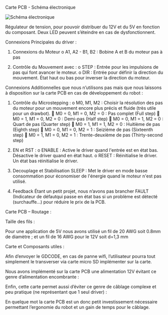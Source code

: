 Carte PCB - Schéma électronique

 
![Schéma électronique](images/SchemaElec)

 

Régulateur de tension, pour pouvoir distribuer du 12V et du 5V en fonction du composant. Deux LED peuvent s’éteindre en cas de dysfonctionnent.

  

Connexions Principales du driver :

1.	Connexions du Moteur
o	A1, A2 - B1, B2 : Bobine A et B du moteur pas à pas

2.	Contrôle du Mouvement avec :
o	STEP : Entrée pour les impulsions de pas qui font avancer le moteur.
o	DIR : Entrée pour définir la direction du mouvement. État haut ou bas pour inverser la direction du moteur.

Connexions Additionnelles que nous n’utilisons pas mais que nous laissons à disposition sur la carte PCB en cas de développement du robot :

1.	Contrôle du Microstepping :
o	M0, M1, M2 : Choisir la résolution des pas du moteur pour un mouvement encore plus précis et fluide (très utile pour un drawbot).
	M0 = 0, M1 = 0, M2 = 0 : Pas complet (Full step)
	M0 = 1, M1 = 0, M2 = 0 : Demi-pas (Half step)
	M0 = 0, M1 = 1, M2 = 0 : Quart de pas (Quarter step)
	M0 = 1, M1 = 1, M2 = 0 : Huitième de pas (Eighth step)
	M0 = 0, M1 = 0, M2 = 1 : Seizième de pas (Sixteenth step)
	M0 = 1, M1 = 0, M2 = 1 : Trente-deuxième de pas (Thirty-second step)

1.	EN et RST :
o	ENABLE : Active le driver quand l'entrée est en état bas. Désactive le driver quand en état haut.
o	RESET : Réinitialise le driver. Un état bas réinitialise le driver.

2.	Decouplage et Stabilisation
SLEEP : Met le driver en mode basse consommation pour économiser de l'énergie quand le moteur n'est pas utilisé.

3.	Feedback 
Étant un petit projet, nous n’avons pas brancher FAULT (Indicateur de défautqui passe en état bas si un problème est détecté (surchauffe...) pour réduire le prix de la PCB.


Carte PCB – Routage :

 

Taille des fils :

Pour une application de 5V nous avons utilisé un fil de 20 AWG soit 0.8mm de diamètre ; et un fil de 16 AWG pour le 12V soit d=1,3 mm

Carte et Composants utiles :

Afin d’envoyer le GDCODE, en cas de panne wifi, l’utilisateur pourra tout simplement le transverser via carte micro SD implémenter sur la carte.

Nous avons implémenté sur la carte PCB une alimentation 12V évitant ce genre d’alimentation encombrante :
 

Enfin, cette carte permet aussi d’éviter ce genre de câblage complexe et peu pratique (ne représentant que 1 seul driver) :

 

En quelque mot la carte PCB est un donc petit investissement nécessaire permettant l’ergonomie du robot et un gain de temps pour le câblage.

  
